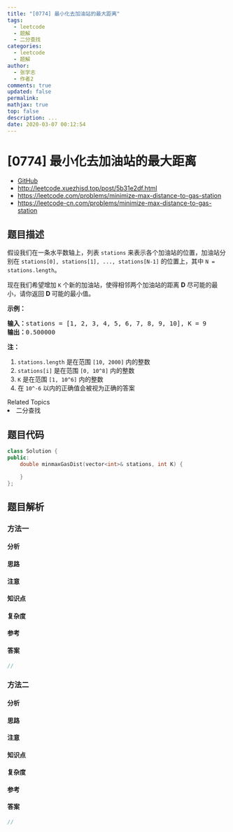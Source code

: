 ```yaml
---
title: "[0774] 最小化去加油站的最大距离"
tags:
  - leetcode
  - 题解
  - 二分查找
categories:
  - leetcode
  - 题解
author:
  - 张学志
  - 作者2
comments: true
updated: false
permalink:
mathjax: true
top: false
description: ...
date: 2020-03-07 00:12:54
---
```



# [0774] 最小化去加油站的最大距离
* [GitHub](https://github.com/algoboy101/LeetCodeCrowdsource/tree/master/_posts/QA/%5B0774%5D%20%E6%9C%80%E5%B0%8F%E5%8C%96%E5%8E%BB%E5%8A%A0%E6%B2%B9%E7%AB%99%E7%9A%84%E6%9C%80%E5%A4%A7%E8%B7%9D%E7%A6%BB.md)
* http://leetcode.xuezhisd.top/post/5b31e2df.html
* https://leetcode.com/problems/minimize-max-distance-to-gas-station
* https://leetcode-cn.com/problems/minimize-max-distance-to-gas-station


## 题目描述

<p>假设我们在一条水平数轴上，列表 <code>stations</code>&nbsp;来表示各个加油站的位置，加油站分别在&nbsp;<code>stations[0], stations[1], ..., stations[N-1]</code>&nbsp;的位置上，其中 <code>N = stations.length</code>。</p>

<p>现在我们希望增加 <code>K</code> 个新的加油站，使得相邻两个加油站的距离 <strong>D</strong> 尽可能的最小，请你返回&nbsp;<strong>D </strong>可能的最小值。</p>

<p><strong>示例：</strong></p>

<pre><strong>输入：</strong>stations = [1, 2, 3, 4, 5, 6, 7, 8, 9, 10], K = 9
<strong>输出：</strong>0.500000
</pre>

<p><strong>注：</strong></p>

<ol>
	<li><code>stations.length</code>&nbsp;是在范围&nbsp;<code>[10, 2000]</code>&nbsp;内的整数</li>
	<li><code>stations[i]</code> 是在范围&nbsp;<code>[0, 10^8]</code>&nbsp;内的整数</li>
	<li><code>K</code> 是在范围&nbsp;<code>[1, 10^6]</code>&nbsp;内的整数</li>
	<li>在&nbsp;<code>10^-6</code>&nbsp;以内的正确值会被视为正确的答案</li>
</ol>
<div><div>Related Topics</div><div><li>二分查找</li></div></div>


## 题目代码

```cpp
class Solution {
public:
    double minmaxGasDist(vector<int>& stations, int K) {

    }
};
```


## 题目解析


### 方法一

#### 分析

#### 思路

#### 注意

#### 知识点

#### 复杂度

#### 参考

#### 答案

```cpp
//
```


### 方法二

#### 分析

#### 思路

#### 注意

#### 知识点

#### 复杂度

#### 参考

#### 答案

```cpp
//
```


